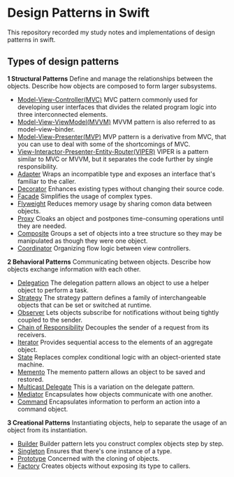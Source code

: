 
# Design Patterns in Swift
 This repository recorded my study notes and implementations of design patterns in swift.

## Types of design patterns

<b>1 Structural Patterns</b>
Define and manage the relationships between the objects.
Describe how objects are composed to form larger subsystems.

 - [Model-View-Controller(MVC)](documents/MVC.md) MVC pattern commonly used for developing user interfaces that divides the related program logic into three interconnected elements.
 - [Model-View-ViewModel(MVVM)](documents/MVVM.md) MVVM pattern is also referred to as model–view–binder.
 - [Model-View-Presenter(MVP)](documents/MVP.md) MVP pattern is a derivative from MVC, that you can use to deal with some of the shortcomings of MVC.
 - [View-Interactor-Presenter-Entity-Router(VIPER)](documents/VIPER.md) VIPER is a pattern similar to MVC or MVVM, but it separates the code further by single responsibility.
 - [Adapter](documents/Adapter.md) Wraps an incompatible type and exposes an interface that's familiar to the caller.
 - [Decorator](documents/Decorator.md) Enhances existing types without changing their source code.
 - [Facade](documents/Facade.md) Simplifies the usage of complex types.
 - [Flyweight](documents/Flyweight.md) Reduces memory usage by sharing comon data between objects.
 - [Proxy](documents/Proxy.md) Cloaks an object and postpones time-consuming operations until they are needed.
 - [Composite](documents/Composite.md) Groups a set of objects into a tree structure so they may be manipulated as though they were one object.
- [Coordinator](documents/Coordinator.md) Organizing flow logic between view controllers.

<b>2 Behavioral Patterns</b>
Communicating between objects.
Describe how objects exchange information with each other.

 - [Delegation](documents/Delegation.md) The delegation pattern allows an object to use a helper object to perform a task.
 - [Strategy](documents/Strategy.md) The strategy pattern defines a family of interchangeable objects that can be set or switched at runtime.
 - [Observer](documents/Observer.md) Lets objects subscribe for notifications without being tightly coupled to the sender.
 - [Chain of Responsibility](documents/Chain_of_Responsibility.md) Decouples the sender of a request from its receivers.
 - [Iterator](documents/Iterator.md) Provides sequential access to the elements of an aggregate object.
 - [State](documents/State.md) Replaces complex conditional logic with an object-oriented state machine.
 - [Memento](documents/Memento.md) The memento pattern allows an object to be saved and restored.
 - [Multicast Delegate](documents/MulticastDelegate.md) This is a variation on the delegate pattern.
  - [Mediator](documents/Mediator.md) Encapsulates how objects communicate with one another.
  - [Command](doucuments/Command.md) Encapsulates information to perform an action into a command object.

<b>3 Creational Patterns</b>
Instantiating objects, help to separate the usage of an object from its instantiation.

 - [Builder](documents/Builder.md) Builder pattern lets you construct complex objects step by step.
 - [Singleton](documents/Singleton.md) Ensures that there's one instance of a type.
 - [Prototype](documents/Prototype.md) Concerned with the cloning of objects.
 - [Factory](documents/Factory.md) Creates objects without exposing its type to callers.
